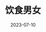 ---
layout: page
title: 饮食男女
description: >
    欣赏不来。
category: 电影
img: assets/img/movie/2023/yin_shi_nan_nv.webp
star: 3
date: 2023-07-10
---